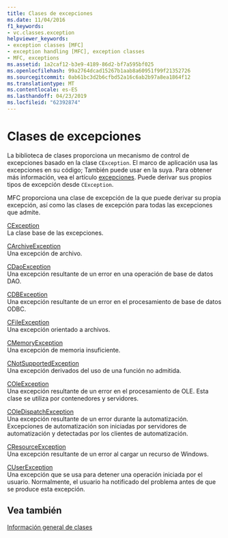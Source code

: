 ```yaml
---
title: Clases de excepciones
ms.date: 11/04/2016
f1_keywords:
- vc.classes.exception
helpviewer_keywords:
- exception classes [MFC]
- exception handling [MFC], exception classes
- MFC, exceptions
ms.assetid: 1a2caf12-b3e9-4189-86d2-bf7a595bf025
ms.openlocfilehash: 99a2764dcad15267b1aab8a60951f99f21352726
ms.sourcegitcommit: 0ab61bc3d2b6cfbd52a16c6ab2b97a8ea1864f12
ms.translationtype: MT
ms.contentlocale: es-ES
ms.lasthandoff: 04/23/2019
ms.locfileid: "62392874"
---
```

# <a name="exception-classes"></a>Clases de excepciones

La biblioteca de clases proporciona un mecanismo de control de excepciones basado en la clase `CException`. El marco de aplicación usa las excepciones en su código; También puede usar en la suya. Para obtener más información, vea el artículo [excepciones](../mfc/exception-handling-in-mfc.md). Puede derivar sus propios tipos de excepción desde `CException`.

MFC proporciona una clase de excepción de la que puede derivar su propia excepción, así como las clases de excepción para todas las excepciones que admite.

[CException](../mfc/reference/cexception-class.md)<br/>
La clase base de las excepciones.

[CArchiveException](../mfc/reference/carchiveexception-class.md)<br/>
Una excepción de archivo.

[CDaoException](../mfc/reference/cdaoexception-class.md)<br/>
Una excepción resultante de un error en una operación de base de datos DAO.

[CDBException](../mfc/reference/cdbexception-class.md)<br/>
Una excepción resultante de un error en el procesamiento de base de datos ODBC.

[CFileException](../mfc/reference/cfileexception-class.md)<br/>
Una excepción orientado a archivos.

[CMemoryException](../mfc/reference/cmemoryexception-class.md)<br/>
Una excepción de memoria insuficiente.

[CNotSupportedException](../mfc/reference/cnotsupportedexception-class.md)<br/>
Una excepción derivados del uso de una función no admitida.

[COleException](../mfc/reference/coleexception-class.md)<br/>
Una excepción resultante de un error en el procesamiento de OLE. Esta clase se utiliza por contenedores y servidores.

[COleDispatchException](../mfc/reference/coledispatchexception-class.md)<br/>
Una excepción resultante de un error durante la automatización. Excepciones de automatización son iniciadas por servidores de automatización y detectadas por los clientes de automatización.

[CResourceException](../mfc/reference/cresourceexception-class.md)<br/>
Una excepción resultante de un error al cargar un recurso de Windows.

[CUserException](../mfc/reference/cuserexception-class.md)<br/>
Una excepción que se usa para detener una operación iniciada por el usuario. Normalmente, el usuario ha notificado del problema antes de que se produce esta excepción.

## <a name="see-also"></a>Vea también

[Información general de clases](../mfc/class-library-overview.md)
